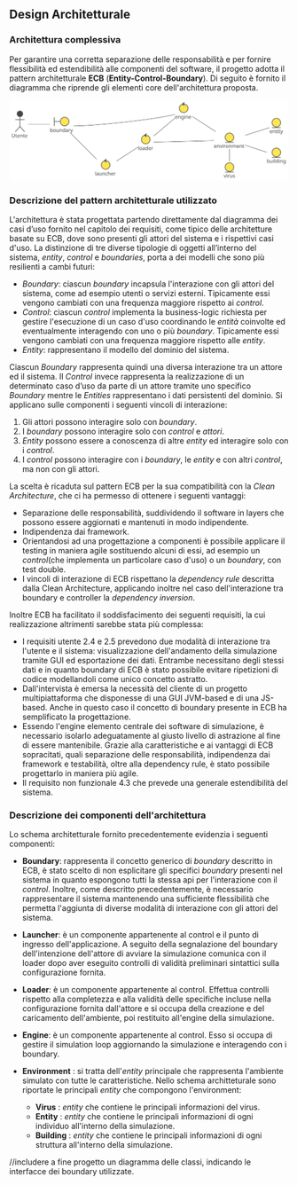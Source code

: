 ## Design Architetturale

### Architettura complessiva

Per garantire una corretta separazione delle responsabilità e per fornire flessibilità ed estendibilità alle componenti del software, il progetto adotta il pattern architetturale **ECB** (**Entity-Control-Boundary**).
Di seguito è fornito il diagramma che riprende gli elementi core dell'architettura proposta.

![ecb_architecture_diagram](imgs/architecture.svg)

### Descrizione del pattern architetturale utilizzato

L'architettura è stata progettata partendo direttamente dal diagramma dei casi d’uso fornito nel capitolo dei requisiti, come tipico delle architetture basate su ECB, dove sono presenti gli attori del sistema e i rispettivi casi d'uso. 
La distinzione di tre diverse tipologie di oggetti all’interno del sistema, *entity*, *control* e *boundaries*, porta a dei modelli che sono più resilienti a cambi futuri:

- *Boundary*: ciascun *boundary* incapsula l'interazione con gli attori del sistema, come ad esempio utenti o servizi esterni. Tipicamente essi vengono cambiati con una frequenza maggiore rispetto ai *control*.
- *Control*: ciascun *control* implementa la business-logic richiesta per gestire l'esecuzione di un caso d'uso coordinando le *entità* coinvolte ed eventualmente interagendo con uno o più *boundary*. Tipicamente essi vengono cambiati con una frequenza maggiore rispetto alle *entity*.
- *Entity*: rappresentano il modello del dominio del sistema.

Ciascun *Boundary* rappresenta quindi una diversa interazione tra un attore ed il sistema. Il *Control* invece rappresenta la realizzazione di un determinato caso d’uso da parte di un attore tramite uno specifico *Boundary* mentre le *Entities* rappresentano i dati persistenti del dominio.
Si applicano sulle componenti i seguenti vincoli di interazione: 

1. Gli attori possono interagire solo con *boundary*.
2. I *boundary* possono interagire solo con *control* e *attori*.
3. *Entity* possono essere a conoscenza di altre *entity* ed interagire solo con i *control*.
4.  I *control* possono interagire con i *boundary*, le *entity* e con altri *control*, ma non con gli attori. 

La scelta è ricaduta sul pattern ECB per la sua compatibilità con la *Clean Architecture*, che ci ha permesso di ottenere i seguenti vantaggi: 

+ Separazione delle responsabilità, suddividendo il software in layers che possono essere aggiornati e mantenuti in modo indipendente. 
+ Indipendenza dai framework.
+ Orientandosi ad una progettazione a componenti è possibile applicare il testing in maniera agile sostituendo alcuni di essi, ad esempio un *control*(che implementa un particolare caso d'uso) o un *boundary*, con test double.
+ I vincoli di interazione di ECB rispettano la *dependency rule* descritta dalla Clean Architecture, applicando inoltre nel caso dell'interazione tra boundary e controller la *dependency inversion*. 

Inoltre ECB ha facilitato il soddisfacimento dei seguenti requisiti, la cui realizzazione altrimenti sarebbe stata più complessa: 

+ I requisiti utente 2.4 e 2.5 prevedono due modalità di interazione tra l'utente e il sistema: visualizzazione dell'andamento della simulazione tramite GUI ed esportazione dei dati. Entrambe necessitano degli stessi dati e in quanto boundary di ECB è stato possibile evitare ripetizioni di codice modellandoli come unico concetto astratto. 
+ Dall'intervista è emersa la necessità del cliente di un progetto multipiattaforma che disponesse di una GUI JVM-based e di una JS-based. Anche in questo caso il concetto di boundary presente in ECB ha semplificato la progettazione. 
+ Essendo l'engine elemento centrale dei software di simulazione, è necessario isolarlo adeguatamente al giusto livello di astrazione al fine di essere mantenibile. Grazie alla caratteristiche e ai vantaggi di ECB sopracitati, quali separazione delle responsabilità, indipendenza dai framework e testabilità, oltre alla dependency rule, è stato possibile progettarlo in maniera più agile. 
+ Il requisito non funzionale 4.3 che prevede una generale estendibilità del sistema.  

### Descrizione dei componenti dell'architettura

Lo schema architetturale fornito precedentemente evidenzia i seguenti componenti:

+ **Boundary**: rappresenta il concetto generico di *boundary* descritto in ECB, è stato scelto di non esplicitare gli specifici *boundary* presenti nel sistema in quanto espongono tutti la stessa api per l'interazione con il *control*. Inoltre, come descritto precedentemente, è necessario rappresentare il sistema mantenendo una sufficiente flessibilità che permetta l'aggiunta di diverse modalità di interazione con gli attori del sistema. 
+ **Launcher**: è un componente appartenente al control e il punto di ingresso dell'applicazione. A seguito della segnalazione del boundary dell'intenzione dell'attore di avviare la simulazione comunica con il loader dopo aver eseguito controlli di validità preliminari sintattici sulla configurazione fornita. 
+ **Loader**: è un componente appartenente al control. Effettua controlli rispetto alla completezza e alla validità delle specifiche incluse nella configurazione fornita dall'attore e si occupa della creazione e del caricamento dell'ambiente, poi restituito all'engine della simulazione. 
+ **Engine**: è un componente appartenente al control. Esso si occupa di gestire il simulation loop aggiornando la simulazione e interagendo con i boundary.

+ **Environment** : si tratta dell'*entity* principale che rappresenta l'ambiente simulato con tutte le caratteristiche. Nello schema architteturale sono riportate le principali *entity* che compongono l'environment: 
  + **Virus** : *entity* che contiene le principali informazioni del virus. 
  + **Entity** : *entity* che contiene le principali informazioni di ogni individuo all'interno della simulazione.  
  + **Building** : *entity* che contiene le principali informazioni di ogni struttura all'interno della simulazione. 

//includere a fine progetto un diagramma delle classi, indicando le interfacce dei boundary utilizzate. 

<div style="page-break-after: always;"></div>
